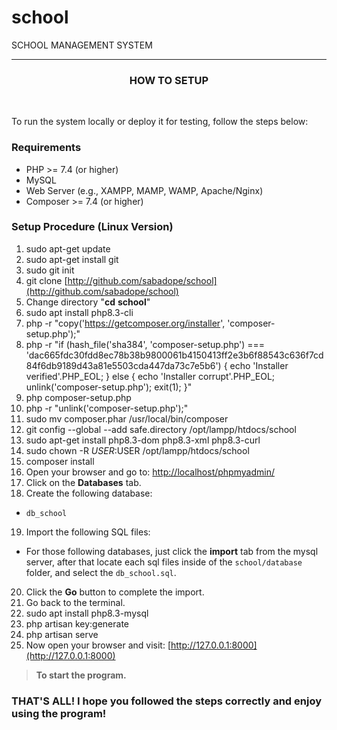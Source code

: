 # school
SCHOOL MANAGEMENT SYSTEM

---

<h3 align="center">HOW TO SETUP</h3>
<br>

To run the system locally or deploy it for testing, follow the steps below:

### Requirements
- PHP >= 7.4 (or higher)
- MySQL
- Web Server (e.g., XAMPP, MAMP, WAMP, Apache/Nginx)
- Composer >= 7.4 (or higher)

### Setup Procedure (Linux Version)

1. sudo apt-get update
2. sudo apt-get install git
3. sudo git init
4. git clone [http://github.com/sabadope/school](http://github.com/sabadope/school)
5. Change directory "**cd** **school**"
6. sudo apt install php8.3-cli
7. php -r "copy('https://getcomposer.org/installer', 'composer-setup.php');"
8. php -r "if (hash_file('sha384', 'composer-setup.php') === 'dac665fdc30fdd8ec78b38b9800061b4150413ff2e3b6f88543c636f7cd84f6db9189d43a81e5503cda447da73c7e5b6') { echo 'Installer verified'.PHP_EOL; } else { echo 'Installer corrupt'.PHP_EOL; unlink('composer-setup.php'); exit(1); }"
9. php composer-setup.php
10. php -r "unlink('composer-setup.php');"
11. sudo mv composer.phar /usr/local/bin/composer
12. git config --global --add safe.directory /opt/lampp/htdocs/school
13. sudo apt-get install php8.3-dom php8.3-xml php8.3-curl
14. sudo chown -R $USER:$USER /opt/lampp/htdocs/school
15. composer install
16. Open your browser and go to: [http://localhost/phpmyadmin/](http://localhost/phpmyadmin/)
17. Click on the **Databases** tab.
18. Create the following database:
   - `db_school`

19. Import the following SQL files:
   - For those following databases, just click the **import** tab from the mysql server, after that locate each sql files inside of the `school/database` folder, and select the `db_school.sql`.

20. Click the **Go** button to complete the import.
21. Go back to the terminal.
22. sudo apt install php8.3-mysql
23. php artisan key:generate
24. php artisan serve
25. Now open your browser and visit: [http://127.0.0.1:8000](http://127.0.0.1:8000)

   > **To start the program.**

### THAT'S ALL! I hope you followed the steps correctly and enjoy using the program!
